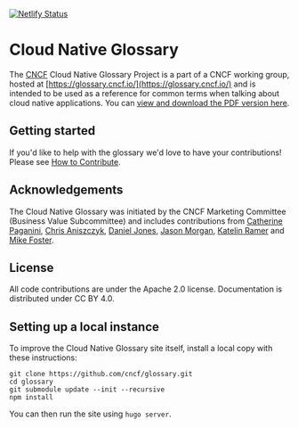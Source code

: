 [![Netlify Status](https://api.netlify.com/api/v1/badges/ba021536-b074-49b8-8981-7a0d19882970/deploy-status)](https://app.netlify.com/sites/cncfglossary/deploys)

# Cloud Native Glossary

The [CNCF](https://www.cncf.io/) Cloud Native Glossary Project is a part of a CNCF working group, hosted at [https://glossary.cncf.io/](https://glossary.cncf.io/) and is intended to be used as a reference for common terms when talking about cloud native applications. You can [view and download the PDF version here](https://github.com/cncf/glossary/blob/main/cloudnative-glossary.pdf).

## Getting started

If you'd like to help with the glossary we'd love to have your contributions! Please see [How to Contribute](https://glossary.cncf.io/contribute).

## Acknowledgements

The Cloud Native Glossary was initiated by the CNCF Marketing
Committee (Business Value Subcommittee) and includes contributions
from [Catherine Paganini](https://www.linkedin.com/in/catherinepaganini/en/), [Chris Aniszczyk](https://www.linkedin.com/in/caniszczyk/),
[Daniel Jones](https://www.linkedin.com/in/danieljoneseb/?originalSubdomain=uk), [Jason Morgan](https://www.linkedin.com/in/jasonmorgan2/), [Katelin Ramer](https://www.linkedin.com/in/katelinramer/) and [Mike Foster](https://www.linkedin.com/in/mfosterche/?originalSubdomain=ca).

## License

All code contributions are under the Apache 2.0 license. Documentation is distributed under CC BY 4.0.

## Setting up a local instance

To improve the Cloud Native Glossary site itself, install a local copy with these instructions:

```
git clone https://github.com/cncf/glossary.git
cd glossary
git submodule update --init --recursive
npm install
```

You can then run the site using `hugo server`.

